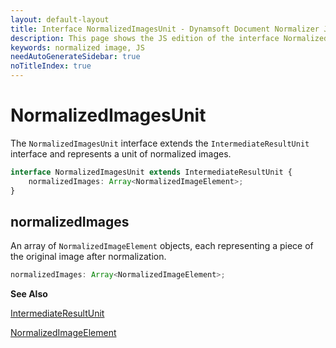 ```yaml
---
layout: default-layout
title: Interface NormalizedImagesUnit - Dynamsoft Document Normalizer JS Edition API Reference
description: This page shows the JS edition of the interface NormalizedImagesUnit.
keywords: normalized image, JS
needAutoGenerateSidebar: true
noTitleIndex: true
---
```


# NormalizedImagesUnit

The `NormalizedImagesUnit` interface extends the `IntermediateResultUnit` interface and represents a unit of normalized images.

```ts
interface NormalizedImagesUnit extends IntermediateResultUnit {
    normalizedImages: Array<NormalizedImageElement>;
}
```

## normalizedImages

An array of `NormalizedImageElement` objects, each representing a piece of the original image after normalization.

```ts
normalizedImages: Array<NormalizedImageElement>;
```

**See Also**

[IntermediateResultUnit](https://www.dynamsoft.com/capture-vision/docs/web/programming/javascript/api-reference/core/intermediate-results/intermediate-result-unit.html)

[NormalizedImageElement](./normalized-image-element.md)